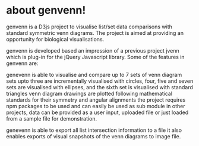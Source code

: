 about genvenn!
=============

genvenn is a D3js project to visualise list/set data comparisons with standard symmetric venn diagrams. The project is aimed at providing an opportunity for biological visualisations.

genvenn is developed based an impression of a previous project jvenn which is plug-in for the jQuery Javascript library. Some of the features in genvenn are:

genevenn is able to visualise and compare up to 7 sets of venn diagram sets upto three are incrementally visualised with circles, four, five and seven sets are visualised with ellipses, and the sixth set is visualised with standard triangles venn diagram drawings are plotted following mathematical standards for their symmetry and angular alignments the project requires npm packages to be used and can easily be used as sub module in other projects, data can be provided as a user input, uploaded file or just loaded from a sample file for demonstration.

genevenn is able to export all list intersection information to a file it also enables exports of visual snapshots of the venn diagrams to image file.
